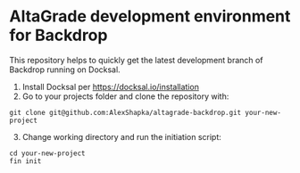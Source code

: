 # AltaGrade development environment for Backdrop
This repository helps to quickly get the latest development branch of Backdrop running on Docksal.

1. Install Docksal per https://docksal.io/installation
2. Go to your projects folder and clone the repository with:

```
git clone git@github.com:AlexShapka/altagrade-backdrop.git your-new-project
```

3. Change working directory and run the initiation script:

```
cd your-new-project
fin init
```

